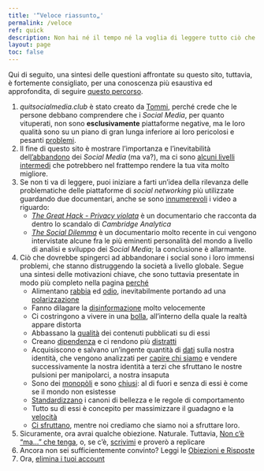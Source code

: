 ```yaml
---
title: '“Veloce riassunto„'
permalink: /veloce
ref: quick
description: Non hai né il tempo né la voglia di leggere tutto ciò che è scritto qui e vuoi solo conoscerne i punti fondamentali? Questa è la pagina giusta per te.
layout: page
toc: false
---
```

<div class='blue box'>
	Qui di seguito, una sintesi delle questioni affrontate su questo sito, tuttavia, è fortemente consigliato, per una conoscenza più esaustiva ed approfondita, di seguire <a href='/percorso' title='Percorso'>questo percorso</a>.
</div>

1. *quitsocialmedia.club* è stato creato da [Tommi](https://tommi.space 'il sito personale di Tommi'), perché crede che le persone debbano comprendere che i *Social Media*, per quanto vituperati, non sono **esclusivamente** piattaforme negative, ma le loro qualità sono su un piano di gran lunga inferiore ai loro pericolosi e pesanti [problemi](/perché 'Perché').
2. Il fine di questo sito è mostrare l’importanza e l’inevitabilità del[l’abbandono](/elimina 'Elimina i tuoi account sui Social Media') dei *Social Media* (ma va?), ma ci sono [alcuni livelli intermedi](/percorso 'Il percorso') che potrebbero nel frattempo rendere la tua vita molto migliore.
3. Se non ti va di leggere, puoi iniziare a farti un’idea della rilevanza delle problematiche delle piattaforme di *social networking* più utilizzate guardando due documentari, anche se sono [innumerevoli](/guarda 'Guarda') i video a riguardo:
	- [<cite>The Great Hack - Privacy violata</cite>](https://it.wikipedia.org/wiki/The_Great_Hack_-_Privacy_violata '“The Great Hack” su Wikipedia') è un documentario che racconta da dentro lo scandalo di *Cambridge Analytica*
	- [<cite>The Social Dilemma</cite>](https://www.thesocialdilemma.com 'The Social Dilemma website') è un documentario molto recente in cui vengono intervistate alcune fra le più eminenti personalità del mondo a livello di analisi e sviluppo dei *Social Media*; la conclusione è allarmante.
4. Ciò che dovrebbe spingerci ad abbandonare i social sono i loro immensi problemi, che stanno distruggendo la società a livello globale. Segue una sintesi delle motivazioni chiave, che sono tuttavia presentate in modo più completo nella pagina [perché](/perché 'Perché')
	- Alimentano [rabbia](/perché#rabbia 'Perché > Rabbia') ed [odio](/perché#odio 'Perché > Odio'), inevitabilmente portando ad una [polarizzazione](/perché#polrizzazione 'Perché > Polarizzazione')
	- Fanno dilagare la [disinformazione](/perché#disinformazione 'Perché > Disinformazione') molto velocemente
	- Ci costringono a vivere in una [bolla](/perché#bolla 'Perché > Bolla'), all’interno della quale la realtà appare distorta
	- Abbassano la [qualità](/perché#qualità 'Perché > Qualità') dei contenuti pubblicati su di essi
	- Creano [dipendenza](/perché#dipendenza 'Perché > Dipendenza') e ci rendono più [distratti](/perché#distrazione 'Perché > Distrazione')
	- Acquisiscono e salvano un’ingente quantità di [dati](/perché#dati 'Perché > Dati') sulla nostra identità, che vengono analizzati per [capire chi siamo](/perché#profilazione 'Perché > Profilazione') e vendere successivamente la nostra identità a terzi che sfruttano le nostre pulsioni per manipolarci, a nostra insaputa
	- Sono dei [monopòli](/perché#monopoli 'Perché > Monopoli') e sono [chiusi](/perché#chiusura 'Perché > Chiusura'): al di fuori e senza di essi è come se il mondo non esistesse
	- [Standardizzano](/prché#standardizzazione 'Perché > Standardizzazione') i canoni di bellezza e le regole di comportamento
	- Tutto su di essi è concepito per massimizzare il guadagno e la [velocità](/perché#velocità 'Perché > Velocità')
	- [Ci sfruttano](/perché#essere-usati 'Perché > Essere usati'), mentre noi crediamo che siamo noi a sfruttare loro.
1. Sicuramente, ora avrai qualche obiezione. Naturale. Tuttavia, [Non c’è “ma…” che tenga](/ma '“Ma…”'), o, se c’è, <a href='mailto:{{ site.author.email }}' target='_blank' title='Scrivimi un’email'>scrivimi</a> e proverò a replicare
2. Ancora non sei sufficientemente convinto? Leggi le [Obiezioni e Risposte](/it/faq 'Obiezioni e Risposte')
3. Ora, [elimina i tuoi account](/elimina 'Elimina i tuoi account')
